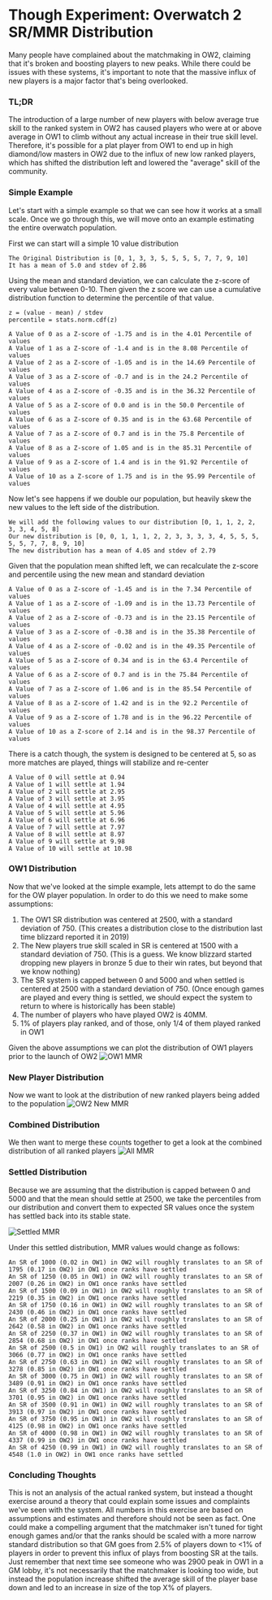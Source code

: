 # Though Experiment: Overwatch 2 SR/MMR Distribution
Many people have complained about the matchmaking in OW2, claiming that it's broken and boosting players to new peaks. 
While there could be issues with these systems, it's important to note that the massive influx of 
new players is a major factor that's being overlooked.

### TL;DR
The introduction of a large number of new players with below average true skill to the ranked system in OW2 has caused 
players who were at or above average in OW1 to climb without any actual increase in their true skill level. 
Therefore, it's possible for a plat player from OW1 to end up in high diamond/low masters in OW2 due to the influx 
of new low ranked players, which has shifted the distribution left and lowered the "average" skill of the community.


### Simple Example
Let's start with a simple example so that we can see how it works at a small scale. Once we go through this, we will move
onto an example estimating the entire overwatch population.

First we can start will a simple 10 value distribution
```
The Original Distribution is [0, 1, 3, 3, 5, 5, 5, 5, 7, 7, 9, 10]
It has a mean of 5.0 and stdev of 2.86
```
Using the mean and standard deviation, we can calculate the z-score of every value between 0-10. Then given the z score
we can use a cumulative distribution function to determine the percentile of that value.
```
z = (value - mean) / stdev
percentile = stats.norm.cdf(z)

A Value of 0 as a Z-score of -1.75 and is in the 4.01 Percentile of values
A Value of 1 as a Z-score of -1.4 and is in the 8.08 Percentile of values
A Value of 2 as a Z-score of -1.05 and is in the 14.69 Percentile of values
A Value of 3 as a Z-score of -0.7 and is in the 24.2 Percentile of values
A Value of 4 as a Z-score of -0.35 and is in the 36.32 Percentile of values
A Value of 5 as a Z-score of 0.0 and is in the 50.0 Percentile of values
A Value of 6 as a Z-score of 0.35 and is in the 63.68 Percentile of values
A Value of 7 as a Z-score of 0.7 and is in the 75.8 Percentile of values
A Value of 8 as a Z-score of 1.05 and is in the 85.31 Percentile of values
A Value of 9 as a Z-score of 1.4 and is in the 91.92 Percentile of values
A Value of 10 as a Z-score of 1.75 and is in the 95.99 Percentile of values
```
Now let's see happens if we double our population, but heavily skew the new values to the left side of the distribution.
```
We will add the following values to our distribution [0, 1, 1, 2, 2, 3, 3, 4, 5, 8]
Our new distribution is [0, 0, 1, 1, 1, 2, 2, 3, 3, 3, 3, 4, 5, 5, 5, 5, 5, 7, 7, 8, 9, 10]
The new distribution has a mean of 4.05 and stdev of 2.79
```
Given that the population mean shifted left, we can recalculate the z-score and percentile using the new mean and standard deviation
```
A Value of 0 as a Z-score of -1.45 and is in the 7.34 Percentile of values
A Value of 1 as a Z-score of -1.09 and is in the 13.73 Percentile of values
A Value of 2 as a Z-score of -0.73 and is in the 23.15 Percentile of values
A Value of 3 as a Z-score of -0.38 and is in the 35.38 Percentile of values
A Value of 4 as a Z-score of -0.02 and is in the 49.35 Percentile of values
A Value of 5 as a Z-score of 0.34 and is in the 63.4 Percentile of values
A Value of 6 as a Z-score of 0.7 and is in the 75.84 Percentile of values
A Value of 7 as a Z-score of 1.06 and is in the 85.54 Percentile of values
A Value of 8 as a Z-score of 1.42 and is in the 92.2 Percentile of values
A Value of 9 as a Z-score of 1.78 and is in the 96.22 Percentile of values
A Value of 10 as a Z-score of 2.14 and is in the 98.37 Percentile of values
```
There is a catch though, the system is designed to be centered at 5, so as more matches are played, things will stabilize and re-center
```
A Value of 0 will settle at 0.94
A Value of 1 will settle at 1.94
A Value of 2 will settle at 2.95
A Value of 3 will settle at 3.95
A Value of 4 will settle at 4.95
A Value of 5 will settle at 5.96
A Value of 6 will settle at 6.96
A Value of 7 will settle at 7.97
A Value of 8 will settle at 8.97
A Value of 9 will settle at 9.98
A Value of 10 will settle at 10.98
```
### OW1 Distribution
Now that we've looked at the simple example, lets attempt to do the same for the OW player population. In order to do
this we need to make some assumptions:
1. The OW1 SR distribution was centered at 2500, with a standard deviation of 750. (This creates a distribution close to the distribution last time blizzard reported it in 2019)
2. The New players true skill scaled in SR is centered at 1500 with a standard deviation of 750. (This is a guess. We know blizzard started dropping new players in bronze 5 due to their win rates, but beyond that we know nothing)
3. The SR system is capped between 0 and 5000 and when settled is centered at 2500 with a standard deviation of 750. (Once enough games are played and every thing is settled, we should expect the system to return to where is historically has been stable)
4. The number of players who have played OW2 is 40MM. 
5. 1% of players play ranked, and of those, only 1/4 of them played ranked in OW1 

Given the above assumptions we can plot the distribution of OW1 players prior to the launch of OW2
![OW1 MMR](MMR_Distribution_OW1.png)

### New Player Distribution
Now we want to look at the distribution of new ranked players being added to the population
![OW2 New MMR](MMR_Distribution_OW2.png)

### Combined Distribution
We then want to merge these counts together to get a look at the combined distribution of all ranked players
![All MMR](MMR_Distribution_total.png)

### Settled Distribution
Because we are assuming that the distribution is capped between 0 and 5000 and that the mean should settle at 2500, we
take the percentiles from our distribution and convert them to expected SR values once the system has settled back into 
its stable state.

![Settled MMR](MMR_Distribution.png)

Under this settled distribution, MMR values would change as follows:
```
An SR of 1000 (0.02 in OW1) in OW2 will roughly translates to an SR of 1795 (0.17 in OW2) in OW1 once ranks have settled
An SR of 1250 (0.05 in OW1) in OW2 will roughly translates to an SR of 2007 (0.26 in OW2) in OW1 once ranks have settled
An SR of 1500 (0.09 in OW1) in OW2 will roughly translates to an SR of 2219 (0.35 in OW2) in OW1 once ranks have settled
An SR of 1750 (0.16 in OW1) in OW2 will roughly translates to an SR of 2430 (0.46 in OW2) in OW1 once ranks have settled
An SR of 2000 (0.25 in OW1) in OW2 will roughly translates to an SR of 2642 (0.58 in OW2) in OW1 once ranks have settled
An SR of 2250 (0.37 in OW1) in OW2 will roughly translates to an SR of 2854 (0.68 in OW2) in OW1 once ranks have settled
An SR of 2500 (0.5 in OW1) in OW2 will roughly translates to an SR of 3066 (0.77 in OW2) in OW1 once ranks have settled
An SR of 2750 (0.63 in OW1) in OW2 will roughly translates to an SR of 3278 (0.85 in OW2) in OW1 once ranks have settled
An SR of 3000 (0.75 in OW1) in OW2 will roughly translates to an SR of 3489 (0.91 in OW2) in OW1 once ranks have settled
An SR of 3250 (0.84 in OW1) in OW2 will roughly translates to an SR of 3701 (0.95 in OW2) in OW1 once ranks have settled
An SR of 3500 (0.91 in OW1) in OW2 will roughly translates to an SR of 3913 (0.97 in OW2) in OW1 once ranks have settled
An SR of 3750 (0.95 in OW1) in OW2 will roughly translates to an SR of 4125 (0.98 in OW2) in OW1 once ranks have settled
An SR of 4000 (0.98 in OW1) in OW2 will roughly translates to an SR of 4337 (0.99 in OW2) in OW1 once ranks have settled
An SR of 4250 (0.99 in OW1) in OW2 will roughly translates to an SR of 4548 (1.0 in OW2) in OW1 once ranks have settled
```

### Concluding Thoughts
This is not an analysis of the actual ranked system, but instead a thought exercise around a theory that could explain some
issues and complaints we've seen with the system. All numbers in this exercise are based on assumptions and estimates and 
therefore should not be seen as fact. One could make a compelling argument that the matchmaker isn't tuned for tight enough games and/or
that the ranks should be scaled with a more narrow standard distribution so that GM goes from 2.5% of players down to <1% of players in order to
prevent this influx of plays from boosting SR at the tails. Just remember that next time see someone who was 2900 peak in OW1 in a GM lobby,
it's not necessarily that the matchmaker is looking too wide, but instead the population increase shifted the average skill of the player base down
and led to an increase in size of the top X% of players.